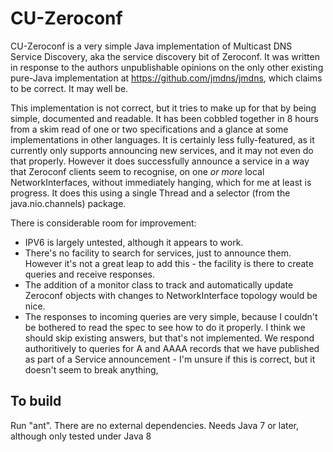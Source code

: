 # CU-Zeroconf

CU-Zeroconf is a very simple Java implementation of Multicast DNS Service Discovery, aka the service discovery bit of Zeroconf. It was written in response to the authors unpublishable opinions on the only other existing pure-Java implementation at https://github.com/jmdns/jmdns, which claims to be correct. It may well be.

This implementation is not correct, but it tries to make up for that by being simple, documented and readable. It has been cobbled together in 8 hours from a skim read of one or two specifications and a glance at some implementations in other languages. It is certainly less fully-featured, as it currently only supports announcing new services, and it may not even do that properly. However it does successfully announce a service in a way that Zeroconf clients seem to recognise, on one _or more_ local NetworkInterfaces, without immediately hanging, which for me at least is progress. It does this using a single Thread and a selector (from the java.nio.channels) package.

There is considerable room for improvement:

* IPV6 is largely untested, although it appears to work.
* There's no facility to search for services, just to announce them. However it's not a great leap to add this - the facility is there to create queries and receive responses.
* The addition of a monitor class to track and automatically update Zeroconf objects with changes to NetworkInterface topology would be nice.
* The responses to incoming queries are very simple, because I couldn't be bothered to read the spec to see how to do it properly. I think we should skip existing answers, but that's not implemented. We respond authoritively to queries for A and AAAA records that we have published as part of a Service announcement - I'm unsure if this is correct, but it doesn't seem to break anything,


To build
--

Run "ant". There are no external dependencies. Needs Java 7 or later, although only tested under Java 8
